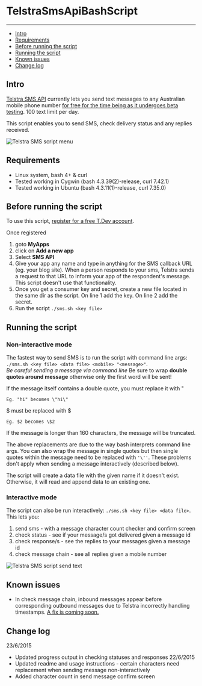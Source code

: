# TelstraSmsApiBashScript 
---

<!-- MarkdownTOC -->

- [Intro](#intro)
- [Requirements](#requirements)
- [Before running the script](#before-running-the-script)
- [Running the script](#running-the-script)
- [Known issues](#known-issues)
- [Change log](#change-log)

<!-- /MarkdownTOC -->


## Intro 
[Telstra SMS API](https://dev.telstra.com/content/sms-api-0) currently lets you send text messages to any Australian mobile phone number [for free for the time being as it undergoes beta testing](https://dev.telstra.com/pricing).  100 text limit per day. 

This script enables you to send SMS, check delivery status and any replies received.

![Telstra SMS script menu](https://cloud.githubusercontent.com/assets/9711999/8271000/2d08f8bc-1843-11e5-9f88-c41268d04721.PNG)

## Requirements
* Linux system, bash 4+ & curl
* Tested working in Cygwin (bash 4.3.39(2)-release, curl 7.42.1)
* Tested working in Ubuntu (bash 4.3.11(1)-release, curl 7.35.0)

## Before running the script
To use this script, [register for a free T.Dev account](https://dev.telstra.com/).  

Once registered

1. goto **MyApps**
2. click on **Add a new app**
3. Select **SMS API**
4. Give your app any name and type in anything for the SMS callback URL (eg. your blog site).  When a person responds to your sms, Telstra sends a request to that URL to inform your app of the respondent's message.  This script doesn't use that functionality.
5. Once you get a consumer key and secret, create a new file located in the same dir as the script. On line 1 add the key. On line 2 add the secret.  
6. Run the script `./sms.sh <key file>`

## Running the script
### Non-interactive mode
The fastest way to send SMS is to run the script with command line args: `./sms.sh <key file> <data file> <mobile> "<message>"`.  
_Be careful sending a message via command line_
Be sure to wrap **double quotes around message** otherwise only the first word will be sent!  

If the message itself contains a double quote, you must replace it with \"

```
Eg. "hi" becomes \"hi\"
```

$ must be replaced with \$

```
Eg. $2 becomes \$2
```

If the message is longer than 160 characters, the message will be truncated. 

The above replacements are due to the way bash interprets command line args.  You can also wrap the message in single quotes but then single quotes within the message need to be replaced with `'\''`. These problems don't apply when sending a message interactively (described below).

The script will create a data file with the given name if it doesn't exist.  Otherwise, it will read and append data to an existing one.

### Interactive mode
The script can also be run interactively: `./sms.sh <key file> <data file>`.  This lets you:

1. send sms - with a message character count checker and confirm screen
2. check status - see if your message/s got delivered given a message id
3. check response/s - see the replies to your messages given a message id
4. check message chain - see all replies given a mobile number

![Telstra SMS script send text](https://cloud.githubusercontent.com/assets/9711999/8271004/37e1fb08-1843-11e5-9ae6-41da3af65cd5.PNG)

## Known issues
* In check message chain, inbound messages appear before corresponding outbound messages due to Telstra incorrectly handling timestamps.  [A fix is coming soon.](https://dev.telstra.com/content/timestamp-formats-inconsistent)

## Change log
23/6/2015
* Updated progress output in checking statuses and responses
22/6/2015
* Updated readme and usage instructions - certain characters need replacement when sending message non-interactively
* Added character count in send message confirm screen
